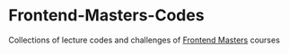 # Frontend-Masters-Codes
Collections of lecture codes and challenges of [Frontend Masters](frontendmasters.com) courses
